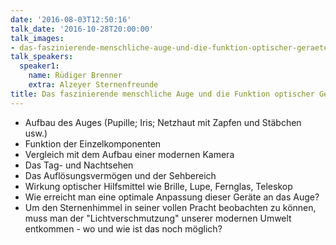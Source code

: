 ```yaml
---
date: '2016-08-03T12:50:16'
talk_date: '2016-10-28T20:00:00'
talk_images:
- das-faszinierende-menschliche-auge-und-die-funktion-optischer-geraete-hilfsmittel-title.jpg
talk_speakers:
  speaker1:
    name: Rüdiger Brenner
    extra: Alzeyer Sternenfreunde
title: Das faszinierende menschliche Auge und die Funktion optischer Geräte / Hilfsmittel
---
```

* Aufbau des Auges (Pupille; Iris; Netzhaut mit Zapfen und Stäbchen usw.)
* Funktion der Einzelkomponenten
* Vergleich mit dem Aufbau einer modernen Kamera 
* Das Tag- und Nachtsehen
* Das Auflösungsvermögen und der Sehbereich
* Wirkung optischer Hilfsmittel wie Brille, Lupe, Fernglas, Teleskop
* Wie erreicht man eine optimale Anpassung dieser Geräte an das Auge?
* Um den Sternenhimmel in seiner vollen Pracht beobachten zu können, muss man der "Lichtverschmutzung" unserer modernen Umwelt entkommen - wo und wie ist das noch möglich?